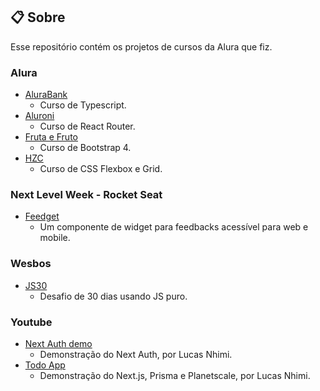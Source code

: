 ## :clipboard: Sobre

Esse repositório contém os projetos de cursos da Alura que fiz.

### Alura

- [AluraBank](/alura/alurabank)
  - Curso de Typescript.
- [Aluroni](/alura/aluroni)
  - Curso de React Router.
- [Fruta e Fruto](/alura/fruta-e-fruto)
  - Curso de Bootstrap 4.
- [HZC](/alura/HZC)
  - Curso de CSS Flexbox e Grid.

### Next Level Week - Rocket Seat

- [Feedget](/nlw/feedback-widget)
  - Um componente de widget para feedbacks acessível para web e mobile.

### Wesbos

- [JS30](/wesbos/javascript-30)
  - Desafio de 30 dias usando JS puro.

### Youtube

- [Next Auth demo](/youtube/next-auth-demo)
  - Demonstração do Next Auth, por Lucas Nhimi.
- [Todo App](/youtube/todo-app)
  - Demonstração do Next.js, Prisma e Planetscale, por Lucas Nhimi.